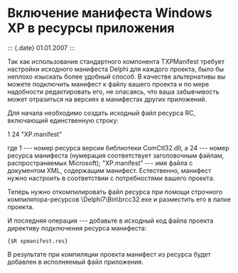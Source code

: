 Включение манифеста Windows XP в ресурсы приложения
===================================================

::: {.date}
01.01.2007
:::

Так как использование стандартного компонента TXPManifest требует
настройки исходного манифеста Delphi для каждого проекта, было бы
неплохо изыскать более удобный способ. В качестве альтернативы вы можете
подключить манифест к файлу вашего проекта и по мере надобности
редактировать его, не опасаясь, что ваша забывчивость может отразиться
на версиях в манифестах других приложений.

Для начала необходимо создать исходный файл ресурса RC, включающий
единственную строку:

1 24 \"ХР.manifest\"

где 1 --- номер ресурса версии библиотеки ComCtl32.dll, а 24 --- номер
ресурса манифеста (нумерация соответствует заголовочным файлам,
распространяемых Microsoft); \"ХР.manifest\" --- имя файла с документом
XML, содержащим манифест. Естественно, манифест нужно настроить в
соответствии с потребностями вашего проекта.

Теперь нужно откомпилировать файл ресурса при помощи строчного
компилятора-ресурсов \\Delphi7\\Bin\\brcc32.exe и разместить его в папке
проекта.

И последняя операция --- добавьте в исходный код файла проекта директиву
подключения ресурса манифеста:

    {$R xpmanifest.res} 

В результате при компиляции проекта манифест из ресурса будет добавлен в
исполняемый файл приложения.

